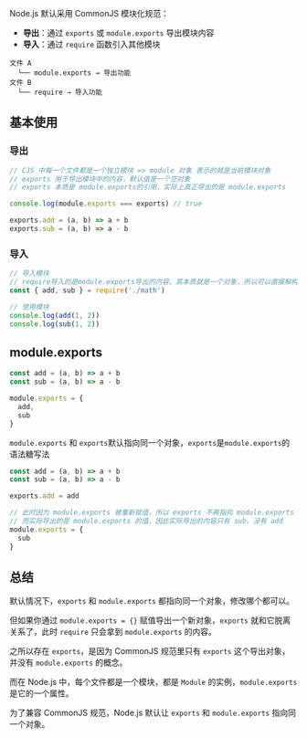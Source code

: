 Node.js 默认采用 CommonJS 模块化规范：

- **导出**：通过 `exports` 或 `module.exports` 导出模块内容
- **导入**：通过 `require` 函数引入其他模块

```shell
文件 A
  └── module.exports → 导出功能
文件 B
  └── require → 导入功能
```



## 基本使用

### 导出

```js
// CJS 中每一个文件都是一个独立模块 => module 对象 表示的就是当前模块对象
// exports 用于导出模块中的内容，默认值是一个空对象
// exports 本质是 module.exports的引用，实际上真正导出的是 module.exports

console.log(module.exports === exports) // true

exports.add = (a, b) => a + b
exports.sub = (a, b) => a - b
```



### 导入

```js
// 导入模块
// require导入的是module.exports导出的内容，其本质就是一个对象，所以可以直接解构
const { add, sub } = require('./math')

// 使用模块
console.log(add(1, 2))
console.log(sub(1, 2))
```



## module.exports

```js
const add = (a, b) => a + b
const sub = (a, b) => a - b

module.exports = {
  add,
  sub
}
```



`module.exports` 和 `exports`默认指向同一个对象，`exports`是`module.exports`的语法糖写法

```js
const add = (a, b) => a + b
const sub = (a, b) => a - b

exports.add = add

// 此时因为 module.exports 被重新赋值，所以 exports 不再指向 module.exports
// 而实际导出的是 module.exports 的值，因此实际导出的内容只有 sub，没有 add
module.exports = {
  sub
}
```



## 总结

默认情况下，`exports` 和 `module.exports` 都指向同一个对象，修改哪个都可以。

但如果你通过 `module.exports = {}` 赋值导出一个新对象，`exports` 就和它脱离关系了，此时 `require` 只会拿到 `module.exports` 的内容。

之所以存在 `exports`，是因为 CommonJS 规范里只有 `exports` 这个导出对象，并没有 `module.exports` 的概念。

而在 Node.js 中，每个文件都是一个模块，都是 `Module` 的实例，`module.exports` 是它的一个属性。

为了兼容 CommonJS 规范，Node.js 默认让 `exports` 和 `module.exports` 指向同一个对象。

